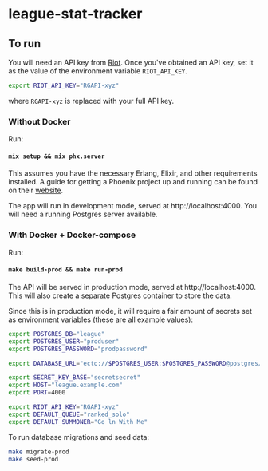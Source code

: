 # league-stat-tracker

## To run

You will need an API key from [Riot](https://developer.riotgames.com/).
Once you've obtained an API key, set it as the value of the environment variable `RIOT_API_KEY`.

```bash
export RIOT_API_KEY="RGAPI-xyz"
```

where `RGAPI-xyz` is replaced with your full API key.

### Without Docker

Run:

#### `mix setup && mix phx.server`

This assumes you have the necessary Erlang, Elixir, and other requirements installed. A guide for
getting a Phoenix project up and running can be found on their [website](https://hexdocs.pm/phoenix/installation.html#content).

The app will run in development mode, served at http://localhost:4000. You will need a running
Postgres server available.

### With Docker + Docker-compose

Run:

#### `make build-prod && make run-prod`

The API will be served in production mode, served at http://localhost:4000. This will also create
a separate Postgres container to store the data.

Since this is in production mode, it will require a fair amount of secrets set as environment
variables (these are all example values):

```bash
export POSTGRES_DB="league"
export POSTGRES_USER="produser"
export POSTGRES_PASSWORD="prodpassword"

export DATABASE_URL="ecto://$POSTGRES_USER:$POSTGRES_PASSWORD@postgres/$POSTGRES_DB"

export SECRET_KEY_BASE="secretsecret"
export HOST="league.example.com"
export PORT=4000

export RIOT_API_KEY="RGAPI-xyz"
export DEFAULT_QUEUE="ranked_solo"
export DEFAULT_SUMMONER="Go ln With Me"
```

To run database migrations and seed data:

```bash
make migrate-prod
make seed-prod
```
